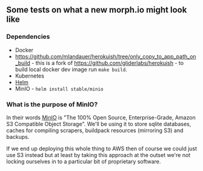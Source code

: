 ## Some tests on what a new morph.io might look like

### Dependencies

* Docker
* https://github.com/mlandauer/herokuish/tree/only_copy_to_app_path_on_build - this is a fork of https://github.com/gliderlabs/herokuish - to build local docker dev image run `make build`.
* Kubernetes
* [Helm](https://github.com/helm/helm#install)
* MinIO - `helm install stable/minio`

### What is the purpose of MinIO?

In their words [MinIO](https://min.io/) is "The 100% Open Source, Enterprise-Grade,
Amazon S3 Compatible Object Storage". We'll be using it to store sqlite databases,
caches for compiling scrapers, buildpack resources (mirroring S3) and backups.

If we end up deploying this whole thing to AWS then of course we could just use S3
instead but at least by taking this approach at the outset we're not locking
ourselves in to a particular bit of proprietary software.
